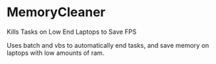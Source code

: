 # MemoryCleaner
Kills Tasks on Low End Laptops to Save FPS

Uses batch and vbs to automatically end tasks, and save memory on laptops with low amounts of ram.
